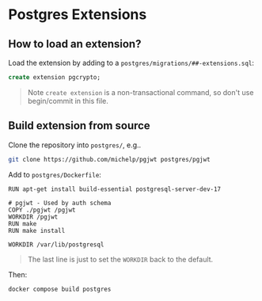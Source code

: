 # Postgres Extensions

## How to load an extension?

Load the extension by adding to a `postgres/migrations/##-extensions.sql`:

```sql
create extension pgcrypto;
```

> Note `create extension` is a non-transactional command, so don't use
> begin/commit in this file.

## Build extension from source

Clone the repository into `postgres/`, e.g..

```sh
git clone https://github.com/michelp/pgjwt postgres/pgjwt
```

Add to `postgres/Dockerfile`:

```
RUN apt-get install build-essential postgresql-server-dev-17

# pgjwt - Used by auth schema
COPY ./pgjwt /pgjwt
WORKDIR /pgjwt
RUN make
RUN make install

WORKDIR /var/lib/postgresql
```

> The last line is just to set the `WORKDIR` back to the default.

Then:

```sh
docker compose build postgres
```
